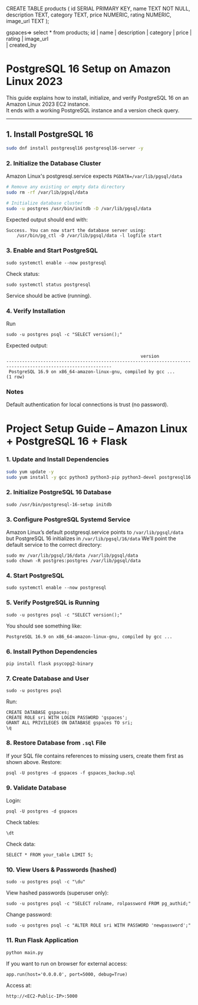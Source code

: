 CREATE TABLE products (
    id SERIAL PRIMARY KEY,
    name TEXT NOT NULL,
    description TEXT,
    category TEXT,
    price NUMERIC,
    rating NUMERIC,
    image_url TEXT
);


gspaces=> select * from products;
 id | name | description | category  | price | rating |         image_url       
   | created_by 

# PostgreSQL 16 Setup on Amazon Linux 2023

This guide explains how to install, initialize, and verify PostgreSQL 16 on an Amazon Linux 2023 EC2 instance.  
It ends with a working PostgreSQL instance and a version check query.

---

## 1. Install PostgreSQL 16

```bash
sudo dnf install postgresql16 postgresql16-server -y
```
### 2. Initialize the Database Cluster
Amazon Linux's postgresql.service expects `PGDATA=/var/lib/pgsql/data`

```bash
# Remove any existing or empty data directory
sudo rm -rf /var/lib/pgsql/data

# Initialize database cluster
sudo -u postgres /usr/bin/initdb -D /var/lib/pgsql/data
```

Expected output should end with:
```
Success. You can now start the database server using:
    /usr/bin/pg_ctl -D /var/lib/pgsql/data -l logfile start
```

### 3. Enable and Start PostgreSQL
```
sudo systemctl enable --now postgresql
```

Check status:
```
sudo systemctl status postgresql
```
Service should be active (running).

### 4. Verify Installation
Run
```
sudo -u postgres psql -c "SELECT version();"
```
Expected output:
```
                                                   version                                                    
--------------------------------------------------------------------------------------------------------------
 PostgreSQL 16.9 on x86_64-amazon-linux-gnu, compiled by gcc ...
(1 row)

```

### Notes
Default authentication for local connections is trust (no password).

# Project Setup Guide – Amazon Linux + PostgreSQL 16 + Flask

### 1. Update and Install Dependencies
```bash
sudo yum update -y
sudo yum install -y gcc python3 python3-pip python3-devel postgresql16 postgresql16-server postgresql16-devel
```

###  2. Initialize PostgreSQL 16 Database
```
sudo /usr/bin/postgresql-16-setup initdb
```

###  3. Configure PostgreSQL Systemd Service
Amazon Linux’s default postgresql.service points to `/var/lib/pgsql/data`
but PostgreSQL 16 initializes in `/var/lib/pgsql/16/data`
We’ll point the default service to the correct directory:
```
sudo mv /var/lib/pgsql/16/data /var/lib/pgsql/data
sudo chown -R postgres:postgres /var/lib/pgsql/data
```

###  4. Start PostgreSQL
```
sudo systemctl enable --now postgresql
```

###  5. Verify PostgreSQL is Running
```
sudo -u postgres psql -c "SELECT version();"
```
You should see something like:
```
PostgreSQL 16.9 on x86_64-amazon-linux-gnu, compiled by gcc ...
```

###  6. Install Python Dependencies
```
pip install flask psycopg2-binary
```

### 7. Create Database and User
```
sudo -u postgres psql
```
Run:
```
CREATE DATABASE gspaces;
CREATE ROLE sri WITH LOGIN PASSWORD 'gspaces';
GRANT ALL PRIVILEGES ON DATABASE gspaces TO sri;
\q
```

### 8. Restore Database from `.sql` File
If your SQL file contains references to missing users, create them first as shown above.
Restore:
```
psql -U postgres -d gspaces -f gspaces_backup.sql
```

### 9. Validate Database
Login:
```
psql -U postgres -d gspaces
```
Check tables:
```
\dt
```

Check data:
```
SELECT * FROM your_table LIMIT 5;
```

### 10. View Users & Passwords (hashed)
```
sudo -u postgres psql -c "\du"
```
View hashed passwords (superuser only):
```
sudo -u postgres psql -c "SELECT rolname, rolpassword FROM pg_authid;"
```
Change password:
```
sudo -u postgres psql -c "ALTER ROLE sri WITH PASSWORD 'newpassword';"
```

### 11. Run Flask Application
```
python main.py
```
If you want to run on browser for external access:
```
app.run(host='0.0.0.0', port=5000, debug=True)
```
Access at:
```
http://<EC2-Public-IP>:5000
```
